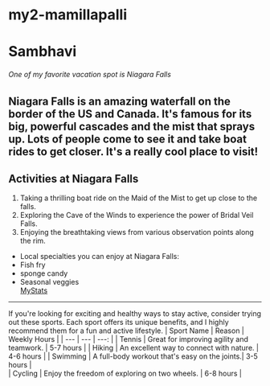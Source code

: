 # my2-mamillapalli
# Sambhavi
###### One of my favorite vacation spot is Niagara Falls
Niagara Falls is an **amazing waterfall** on the border of the US and Canada. It's famous for its big, powerful cascades and the mist that sprays up. Lots of people come to see it and take boat rides to get closer. It's a really **cool place** to visit!
---
## Activities at Niagara Falls
1. Taking a thrilling boat ride on the Maid of the Mist to get up close to the falls.
2. Exploring the Cave of the Winds to experience the power of Bridal Veil Falls.
3. Enjoying the breathtaking views from various observation points along the rim.
- Local specialties you can enjoy at Niagara Falls:
- Fish fry
- sponge candy
- Seasonal veggies<br>
[MyStats](https://github.com/Sambhavi2/my2-mamillapalli/blob/main/MyStats.md)
---
If you're looking for exciting and healthy ways to stay active, consider trying out these sports. Each sport offers its unique benefits, and I highly recommend them for a fun and active lifestyle.
| Sport Name | Reason | Weekly Hours |
| --- | --- | ---: |
| Tennis | Great for improving agility and teamwork. | 5-7 hours |
| Hiking | An excellent way to connect with nature. | 4-6 hours |
| Swimming | A full-body workout that's easy on the joints.| 3-5 hours |  
| Cycling | Enjoy the freedom of exploring on two wheels. | 6-8 hours |
